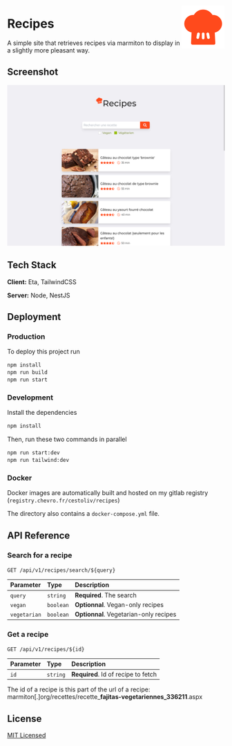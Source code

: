<img style="float: right;" src=".readme/recipes.png" width="100" alt="Recipes Logo" /></a>

# Recipes

A simple site that retrieves recipes via marmiton to display in a slightly more pleasant way.

## Screenshot

![Recipes Screenshot](.readme/screenshots/search.png)

## Tech Stack

**Client:** Eta, TailwindCSS

**Server:** Node, NestJS

## Deployment

### Production

To deploy this project run

```bash
npm install
npm run build
npm run start
```

### Development

Install the dependencies

```bash
npm install
```

Then, run these two commands in parallel

```bash
npm run start:dev
npm run tailwind:dev
```

### Docker

Docker images are automatically built and hosted on my gitlab registry (`registry.chevro.fr/cestoliv/recipes`)

The directory also contains a `docker-compose.yml` file.

## API Reference

### Search for a recipe

```http
GET /api/v1/recipes/search/${query}
```

| Parameter    | Type      | Description                            |
| :----------- | :-------- | :------------------------------------- |
| `query`      | `string`  | **Required**. The search               |
| `vegan`      | `boolean` | **Optionnal**. Vegan-only recipes      |
| `vegetarian` | `boolean` | **Optionnal**. Vegetarian-only recipes |

### Get a recipe

```http
GET /api/v1/recipes/${id}
```

| Parameter | Type     | Description                       |
| :-------- | :------- | :-------------------------------- |
| `id`      | `string` | **Required**. Id of recipe to fetch |

The id of a recipe is this part of the url of a recipe: marmiton[.]org/recettes/recette_**fajitas-vegetariennes_336211**.aspx

## License

[MIT Licensed](LICENSE)
